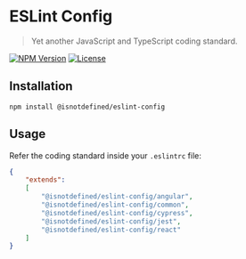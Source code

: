 ESLint Config
=============

> Yet another JavaScript and TypeScript coding standard.

[![NPM Version](https://img.shields.io/npm/v/@isnotdefined/eslint-config.svg)](https://npmjs.com/package/@isnotdefined/eslint-config)
[![License](https://img.shields.io/npm/l/@isnotdefined/eslint-config.svg)](https://npmjs.com/package/@isnotdefined/eslint-config)


Installation
------------

```
npm install @isnotdefined/eslint-config
```


Usage
-----

Refer the coding standard inside your `.eslintrc` file:

```json
{
	"extends":
	[
		"@isnotdefined/eslint-config/angular",
		"@isnotdefined/eslint-config/common",
		"@isnotdefined/eslint-config/cypress",
		"@isnotdefined/eslint-config/jest",
		"@isnotdefined/eslint-config/react"
	]
}
```
